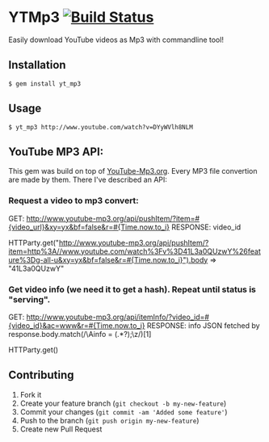 # YTMp3 [![Build Status](https://secure.travis-ci.org/Kofel/yt_mp3.png)](http://travis-ci.org/Kofel/yt_mp3)

Easily download YouTube videos as Mp3 with commandline tool!

## Installation
    $ gem install yt_mp3

## Usage

    $ yt_mp3 http://www.youtube.com/watch?v=DYyWVlh8NLM

## YouTube MP3 API:
This gem was build on top of [YouTube-Mp3.org](http://youtube-mp3.org). Every MP3 file convertion are made by them. There I've described an API:

### Request a video to mp3 convert:
GET: http://www.youtube-mp3.org/api/pushItem/?item=#{video_url}&xy=yx&bf=false&r=#{Time.now.to_i}
RESPONSE: video_id

  HTTParty.get("http://www.youtube-mp3.org/api/pushItem/?item=http%3A//www.youtube.com/watch%3Fv%3D41L3a0QUzwY%26feature%3Dg-all-u&xy=yx&bf=false&r=#{Time.now.to_i}").body
  => "41L3a0QUzwY"

### Get video info (we need it to get a hash). Repeat until status is "serving".
GET: http://www.youtube-mp3.org/api/itemInfo/?video_id=#{video_id}&ac=www&r=#{Time.now.to_i}
RESPONSE: info JSON fetched by response.body.match(/\Ainfo = (.*?);\z/)[1]

  HTTParty.get()

## Contributing

1. Fork it
2. Create your feature branch (`git checkout -b my-new-feature`)
3. Commit your changes (`git commit -am 'Added some feature'`)
4. Push to the branch (`git push origin my-new-feature`)
5. Create new Pull Request
